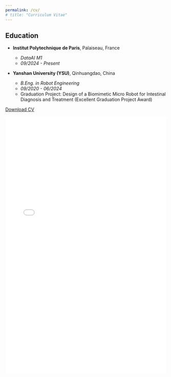 ```yaml
---
permalink: /cv/
# title: "Curriculum Vitae"
---
```


## Education

* **Institut Polytechnique de Paris**, Palaiseau, France
    * *DataAI M1*
    * *09/2024 - Present*

* **Yanshan University (YSU)**, Qinhuangdao, China
    * *B.Eng. in Robot Engineering*
    * *09/2020 - 06/2024*
    * Graduation Project: Design of a Biomimetic Micro Robot for Intestinal Diagnosis and Treatment (Excellent Graduation Project Award)

<p>
  <a href="/assets/YangtaoFANG_CV.pdf" class="btn btn--success" target="_blank" rel="noopener noreferrer">Download CV</a>
</p>

<div>
  <iframe src="/assets/YangtaoFANG_CV.pdf" width="100%" height="800px" style="border: none;">
    <p>Your browser does not support embedded PDF. Please download the CV.</p>
  </iframe>
</div>
